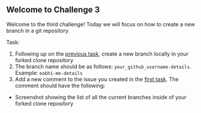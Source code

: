 ## Welcome to Challenge 3

Welcome to the third challenge! 
Today we will focus on how to create a new branch in a git repository

Task: 
1. Following up on the [previous task](https://github.com/eabhi-me/oss101/blob/main/Beginner/Challenges/02.md), create a new branch locally in your forked clone repository
2. The branch name should be as follows: ``your_github_username-details``. Example: ``eabhi-me-details``
3. Add a new comment to the issue you created in the [first task](https://github.com/eabhi-me/oss101/blob/main/Beginner/Challenges/01.md). The comment should have the following:
- Screenshot showing the list of all the current branches inside of your forked clone repository